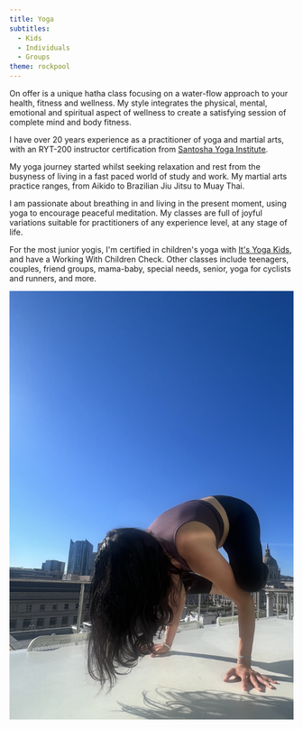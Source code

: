 ```yaml
---
title: Yoga
subtitles:
  - Kids
  - Individuals
  - Groups
theme: rockpool
---
```


On offer is a unique hatha class focusing on a water-flow approach to your health, fitness and
wellness. My style integrates the physical, mental, emotional and spiritual aspect of wellness
to create a satisfying session of complete mind and body fitness.

I have over 20 years experience as a practitioner of yoga and martial arts, with an RYT-200
instructor certification from
[Santosha Yoga Institute](https://santoshayogainstitute.edu.au/yoga-teacher-training/200-hour-ytt-bali/).

My yoga journey started whilst seeking relaxation and rest from the busyness of living in a
fast paced world of study and work. My martial arts practice ranges, from Aikido to Brazilian
Jiu Jitsu to Muay Thai.

I am passionate about breathing in and living in the present moment, using yoga to encourage
peaceful meditation. My classes are full of joyful variations suitable for practitioners of
any experience level, at any stage of life.

For the most junior yogis, I'm certified in children's yoga with
[It's Yoga Kids](https://www.itsyogakids.com/training), and have a Working With
Children Check. Other classes include teenagers, couples, friend groups, mama-baby, special
needs, senior, yoga for cyclists and runners, and more.

![](/src/lib/cms/media/tabletop.jpg)

